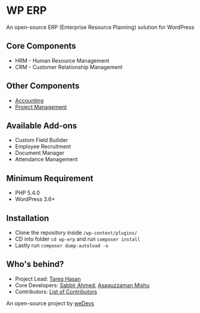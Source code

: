 # WP ERP

An open-source ERP (Enterprise Resource Planning) solution for WordPress

## Core Components

* HRM - Human Resource Management
* CRM - Customer Relationship Management

## Other Components

* [Accounting](https://github.com/wp-erp/accounting)
* [Project Management](https://wedevs.com/products/plugins/wp-project-manager-pro/)

## Available Add-ons

* Custom Field Builider
* Employee Recruitment
* Document Manager
* Attendance Management

## Minimum Requirement
 - PHP 5.4.0
 - WordPress 3.6+

## Installation

* Clone the repository inside `/wp-content/plugins/`
* CD into folder `cd wp-erp` and run `composer install`
* Lastly run `composer dump-autoload -o`


## Who's behind?

* Project Lead: [Tareq Hasan](https://github.com/tareq1988)
* Core Developers: [Sabbir Ahmed](https://github.com/sabbir1991), [Asaquzzaman Mishu](https://github.com/asaquzzaman)
* Contributors: [List of Contributors](https://github.com/wp-erp/wp-erp/graphs/contributors)

An open-source project by [weDevs](https://wedevs.com/?utm_source=github&utm_medium=credit&utm_term=opensource&utm_content=wperp&utm_campaign=product)
